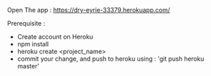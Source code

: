 Open The app : https://dry-eyrie-33379.herokuapp.com/

Prerequisite :
  * Create account on Heroku
  * npm install
  * heroku create <project_name>
  * commit your change, and push to heroku using : 'git push heroku master'
